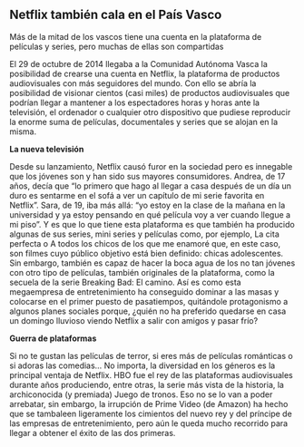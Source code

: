 ## Netflix también cala en el País Vasco

Más de la mitad de los vascos tiene una cuenta en la plataforma de películas y series, pero muchas de ellas son compartidas

El 29 de octubre de 2014 llegaba a la Comunidad Autónoma Vasca la posibilidad de crearse una cuenta en Netflix, la plataforma de productos audiovisuales con más seguidores del mundo. Con ello se abría la posibilidad de visionar cientos (casi miles) de productos audiovisuales que podrían llegar a mantener a los espectadores horas y horas ante la televisión, el ordenador o cualquier otro dispositivo que pudiese reproducir la enorme suma de películas, documentales y series que se alojan en la misma.

**La nueva televisión**

Desde su lanzamiento, Netflix causó furor en la sociedad pero es innegable que los jóvenes son y han sido sus mayores consumidores. Andrea, de 17 años, decía que “lo primero que hago al llegar a casa después de un día un duro es sentarme en el sofá a ver un capítulo de mi serie favorita en Netflix”. Sara, de 19, iba más allá: “yo estoy en la clase de la mañana en la universidad y ya estoy pensando en qué película voy a ver cuando llegue a mi piso”. Y es que lo que tiene esta plataforma es que también ha producido algunas de sus series, mini series y películas como, por ejemplo, La cita perfecta o A todos los chicos de los que me enamoré que, en este caso, son filmes cuyo público objetivo está bien definido: chicas adolescentes.
Sin embargo, también es capaz de hacer la boca agua de los no tan jóvenes con otro tipo de películas, también originales de la plataforma, como la secuela de la serie Breaking Bad: El camino. Así es como esta megaempresa de entretenimiento ha conseguido dominar a las masas y colocarse en el primer puesto de pasatiempos, quitándole protagonismo a algunos planes sociales porque, ¿quién no ha preferido quedarse en casa un domingo lluvioso viendo Netflix a salir con amigos y pasar frío?


**Guerra de plataformas**

Si no te gustan las películas de terror, si eres más de películas románticas o si adoras las comedias… No importa, la diversidad en los géneros es la principal ventaja de Netflix. HBO fue el rey de las plataformas audiovisuales durante años produciendo, entre otras, la serie más vista de la historia, la archiconocida (y premiada) Juego de tronos. Eso no se lo van a poder arrebatar, sin embargo, la irrupción de Prime Video (de Amazon) ha hecho que se tambaleen ligeramente los cimientos del nuevo rey y del príncipe de las empresas de entretenimiento, pero aún le queda mucho recorrido para llegar a obtener el éxito de las dos primeras.
